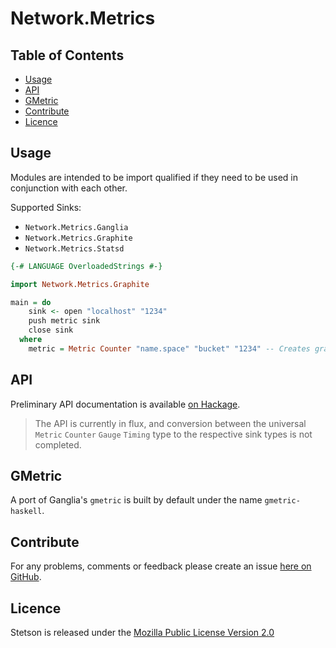 Network.Metrics
===============

Table of Contents
-----------------

* [Usage](#usage)
* [API](#api)
* [GMetric](#gmetric)
* [Contribute](#contribute)
* [Licence](#licence)


<a name="usage" />

Usage
-----

Modules are intended to be import qualified if they need to be used in conjunction with each other.

Supported Sinks:

* `Network.Metrics.Ganglia`
* `Network.Metrics.Graphite`
* `Network.Metrics.Statsd`


````haskell
{-# LANGUAGE OverloadedStrings #-}

import Network.Metrics.Graphite

main = do
    sink <- open "localhost" "1234"
    push metric sink
    close sink
  where
    metric = Metric Counter "name.space" "bucket" "1234" -- Creates graphite key: "name.space.bucket"
````


<a name="api" />

API
---

Preliminary API documentation is available [on Hackage](http://hackage.haskell.org/package/network-metrics).

> The API is currently in flux, and conversion between the universal `Metric` `Counter` `Gauge` `Timing` type to the respective sink types is not completed.


<a name="gmetric" />

GMetric
-------

A port of Ganglia's `gmetric` is built by default under the name `gmetric-haskell`.


<a name="contribute" />

Contribute
----------

For any problems, comments or feedback please create an issue [here on GitHub](github.com/brendanhay/network-metrics/issues).


<a name="licence" />

Licence
-------

Stetson is released under the [Mozilla Public License Version 2.0](http://www.mozilla.org/MPL/)
